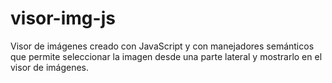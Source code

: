 # visor-img-js
Visor de imágenes creado con JavaScript y con manejadores semánticos que permite seleccionar la imagen desde una parte lateral y mostrarlo en el visor de imágenes.
